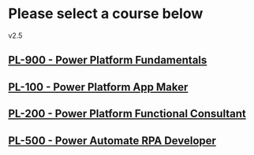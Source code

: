 # Please select a course below
v2.5

## [PL-900 - Power Platform Fundamentals](https://tylerfarmer1.github.io/pl900/)

## [PL-100 - Power Platform App Maker](https://tylerfarmer1.github.io/pl100/)

## [PL-200 - Power Platform Functional Consultant](https://tylerfarmer1.github.io/pl200/)

## [PL-500 - Power Automate RPA Developer](https://tylerfarmer1.github.io/pl500/)

